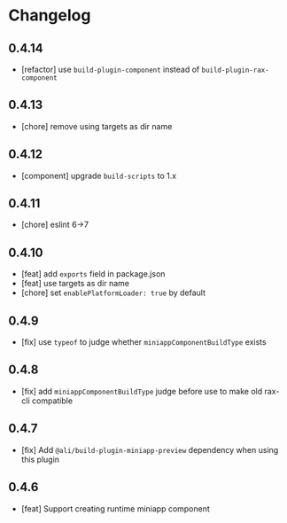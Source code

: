 # Changelog

## 0.4.14

- [refactor] use `build-plugin-component` instead of `build-plugin-rax-component`

## 0.4.13

- [chore] remove using targets as dir name

## 0.4.12

- [component] upgrade `build-scripts` to 1.x

## 0.4.11

- [chore] eslint 6->7

## 0.4.10

- [feat] add `exports` field in package.json
- [feat] use targets as dir name
- [chore] set `enablePlatformLoader: true` by default

## 0.4.9

- [fix] use `typeof` to judge whether `miniappComponentBuildType` exists

## 0.4.8

- [fix] add `miniappComponentBuildType` judge before use to make old rax-cli compatible

## 0.4.7

- [fix] Add `@ali/build-plugin-miniapp-preview` dependency when using this plugin

## 0.4.6

- [feat] Support creating runtime miniapp component
